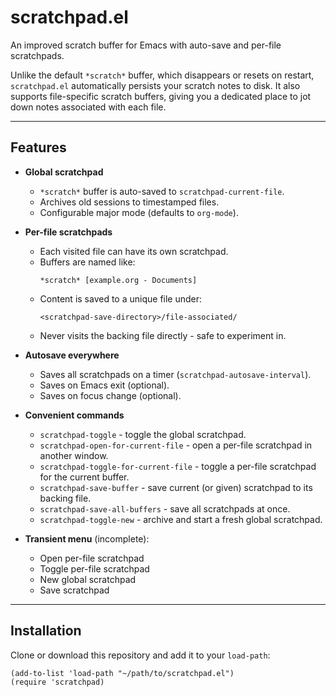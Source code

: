 # scratchpad.el

An improved scratch buffer for Emacs with auto-save and per-file scratchpads.

Unlike the default `*scratch*` buffer, which disappears or resets on restart, `scratchpad.el` automatically persists your scratch notes to disk. It also supports file-specific scratch buffers, giving you a dedicated place to jot down notes associated with each file.

---

## Features

- **Global scratchpad**  
  - `*scratch*` buffer is auto-saved to `scratchpad-current-file`.  
  - Archives old sessions to timestamped files.  
  - Configurable major mode (defaults to `org-mode`).  

- **Per-file scratchpads**  
  - Each visited file can have its own scratchpad.  
  - Buffers are named like:  
    ```
    *scratch* [example.org - Documents]
    ```
  - Content is saved to a unique file under:  
    ```
    <scratchpad-save-directory>/file-associated/
    ```
  - Never visits the backing file directly - safe to experiment in.  

- **Autosave everywhere**  
  - Saves all scratchpads on a timer (`scratchpad-autosave-interval`).  
  - Saves on Emacs exit (optional).  
  - Saves on focus change (optional).  

- **Convenient commands**  
  - `scratchpad-toggle` - toggle the global scratchpad.  
  - `scratchpad-open-for-current-file` - open a per-file scratchpad in another window.  
  - `scratchpad-toggle-for-current-file` - toggle a per-file scratchpad for the current buffer.  
  - `scratchpad-save-buffer` - save current (or given) scratchpad to its backing file.  
  - `scratchpad-save-all-buffers` - save all scratchpads at once.  
  - `scratchpad-toggle-new` - archive and start a fresh global scratchpad.  

- **Transient menu** (incomplete):  
  - Open per-file scratchpad  
  - Toggle per-file scratchpad  
  - New global scratchpad  
  - Save scratchpad  

---

## Installation

Clone or download this repository and add it to your `load-path`:

```elisp
(add-to-list 'load-path "~/path/to/scratchpad.el")
(require 'scratchpad)

